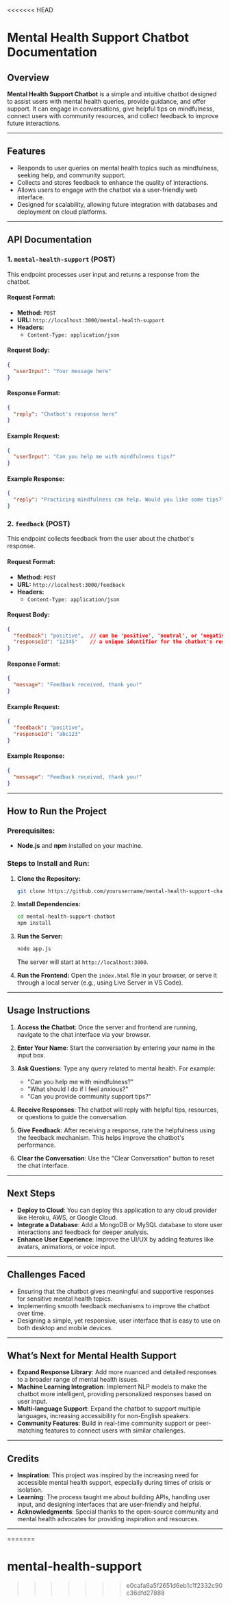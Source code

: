 <<<<<<< HEAD
# Mental Health Support Chatbot Documentation

## Overview

**Mental Health Support Chatbot** is a simple and intuitive chatbot designed to assist users with mental health queries, provide guidance, and offer support. It can engage in conversations, give helpful tips on mindfulness, connect users with community resources, and collect feedback to improve future interactions.

---

## Features

- Responds to user queries on mental health topics such as mindfulness, seeking help, and community support.
- Collects and stores feedback to enhance the quality of interactions.
- Allows users to engage with the chatbot via a user-friendly web interface.
- Designed for scalability, allowing future integration with databases and deployment on cloud platforms.

---

## API Documentation

### 1. `mental-health-support` (POST)
This endpoint processes user input and returns a response from the chatbot.

#### **Request Format:**
- **Method:** `POST`
- **URL:** `http://localhost:3000/mental-health-support`
- **Headers:** 
  - `Content-Type: application/json`
  
#### **Request Body:**
```json
{
  "userInput": "Your message here"
}
```

#### **Response Format:**
```json
{
  "reply": "Chatbot's response here"
}
```

#### **Example Request:**
```json
{
  "userInput": "Can you help me with mindfulness tips?"
}
```

#### **Example Response:**
```json
{
  "reply": "Practicing mindfulness can help. Would you like some tips?"
}
```

### 2. `feedback` (POST)
This endpoint collects feedback from the user about the chatbot's response.

#### **Request Format:**
- **Method:** `POST`
- **URL:** `http://localhost:3000/feedback`
- **Headers:** 
  - `Content-Type: application/json`

#### **Request Body:**
```json
{
  "feedback": "positive",  // can be 'positive', 'neutral', or 'negative'
  "responseId": "12345"    // a unique identifier for the chatbot's response
}
```

#### **Response Format:**
```json
{
  "message": "Feedback received, thank you!"
}
```

#### **Example Request:**
```json
{
  "feedback": "positive",
  "responseId": "abc123"
}
```

#### **Example Response:**
```json
{
  "message": "Feedback received, thank you!"
}
```

---

## How to Run the Project

### Prerequisites:
- **Node.js** and **npm** installed on your machine.

### Steps to Install and Run:

1. **Clone the Repository:**
   ```bash
   git clone https://github.com/yourusername/mental-health-support-chatbot.git
   ```
2. **Install Dependencies:**
   ```bash
   cd mental-health-support-chatbot
   npm install
   ```
3. **Run the Server:**
   ```bash
   node app.js
   ```
   The server will start at `http://localhost:3000`.

4. **Run the Frontend:**
   Open the `index.html` file in your browser, or serve it through a local server (e.g., using Live Server in VS Code).

---

## Usage Instructions

1. **Access the Chatbot**: Once the server and frontend are running, navigate to the chat interface via your browser.

2. **Enter Your Name**: Start the conversation by entering your name in the input box.

3. **Ask Questions**: Type any query related to mental health. For example:
   - "Can you help me with mindfulness?"
   - "What should I do if I feel anxious?"
   - "Can you provide community support tips?"

4. **Receive Responses**: The chatbot will reply with helpful tips, resources, or questions to guide the conversation.

5. **Give Feedback**: After receiving a response, rate the helpfulness using the feedback mechanism. This helps improve the chatbot's performance.

6. **Clear the Conversation**: Use the "Clear Conversation" button to reset the chat interface.

---

## Next Steps

- **Deploy to Cloud**: You can deploy this application to any cloud provider like Heroku, AWS, or Google Cloud.
- **Integrate a Database**: Add a MongoDB or MySQL database to store user interactions and feedback for deeper analysis.
- **Enhance User Experience**: Improve the UI/UX by adding features like avatars, animations, or voice input.

---

## Challenges Faced

- Ensuring that the chatbot gives meaningful and supportive responses for sensitive mental health topics.
- Implementing smooth feedback mechanisms to improve the chatbot over time.
- Designing a simple, yet responsive, user interface that is easy to use on both desktop and mobile devices.

---

## What’s Next for Mental Health Support

- **Expand Response Library**: Add more nuanced and detailed responses to a broader range of mental health issues.
- **Machine Learning Integration**: Implement NLP models to make the chatbot more intelligent, providing personalized responses based on user input.
- **Multi-language Support**: Expand the chatbot to support multiple languages, increasing accessibility for non-English speakers.
- **Community Features**: Build in real-time community support or peer-matching features to connect users with similar challenges.

---

## Credits

- **Inspiration**: This project was inspired by the increasing need for accessible mental health support, especially during times of crisis or isolation.
- **Learning**: The process taught me about building APIs, handling user input, and designing interfaces that are user-friendly and helpful.
- **Acknowledgments**: Special thanks to the open-source community and mental health advocates for providing inspiration and resources.

---
=======
# mental-health-support
>>>>>>> e0cafa6a5f2651d6eb1c1f2332c90c36dfd27888
